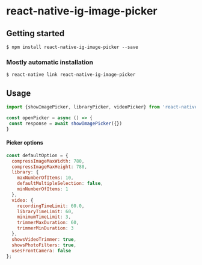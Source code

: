 # react-native-ig-image-picker

## Getting started

`$ npm install react-native-ig-image-picker --save`

### Mostly automatic installation

`$ react-native link react-native-ig-image-picker`

## Usage
```javascript
import {showImagePicker, libraryPicker, videoPicker} from 'react-native-ig-image-picker';

const openPicker = async () => {
 const response = await showImagePicker({})
}
```

#### Picker options
```javascript
const defaultOption = {
  compressImageMaxWidth: 780,
  compressImageMaxHeight: 780,
  library: {
    maxNumberOfItems: 10,
    defaultMultipleSelection: false,
    minNumberOfItems: 1
  },
  video: {
    recordingTimeLimit: 60.0,
    libraryTimeLimit: 60,
    minimumTimeLimit: 3,
    trimmerMaxDuration: 60,
    trimmerMinDuration: 3
  },
  showsVideoTrimmer: true,
  showsPhotoFilters: true,
  usesFrontCamera: false
};
```
